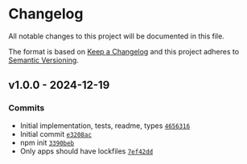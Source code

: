 # Changelog

All notable changes to this project will be documented in this file.

The format is based on [Keep a Changelog](https://keepachangelog.com/en/1.0.0/)
and this project adheres to [Semantic Versioning](https://semver.org/spec/v2.0.0.html).

## v1.0.0 - 2024-12-19

### Commits

- Initial implementation, tests, readme, types [`4656316`](https://github.com/ljharb/safe-array-iterator/commit/4656316e2b6bda0c08ca09018410b749bcdb285a)
- Initial commit [`e3208ac`](https://github.com/ljharb/safe-array-iterator/commit/e3208acc805c0f1c90d104568d609c1a9277d8cf)
- npm init [`3390beb`](https://github.com/ljharb/safe-array-iterator/commit/3390beb0e7d33ae091e4ef0d5513905b96c4f0bc)
- Only apps should have lockfiles [`7ef42dd`](https://github.com/ljharb/safe-array-iterator/commit/7ef42dd24c9344d960f04af27036c39e31648fb0)
